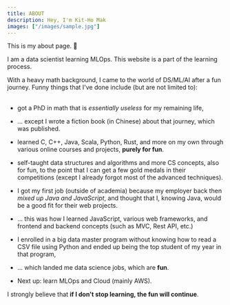 ```yaml
---
title: ABOUT
description: Hey, I'm Kit-Ho Mak
images: ["/images/sample.jpg"]
---
```



This is my about page. :wave:

I am a data scientist learning MLOps. This website is a part of the learning process.

With a heavy math background, I came to the world of DS/ML/AI after a fun journey. Funny things that I've done include (but are not limited to):
<br/><br/>
- got a PhD in math that is *essentially useless* for my remaining life,

- ... except I wrote a fiction book (in Chinese) about that journey, which was published.
- learned C, C++, Java, Scala, Python, Rust, and more on my own through various online courses and projects, **purely for fun**.
- self-taught data structures and algorithms and more CS concepts, also for fun, to the point that I can get a few gold medals in their competitions (except I already forgot most of the advanced techniques).
- I got my first job (outside of academia) because my employer back then *mixed up Java and JavaScript*, and thought that I, knowing Java, would be a good fit for their web projects.
- ... this was how I learned JavaScript, various web frameworks, and frontend and backend concepts (such as MVC, Rest API, etc.)
- I enrolled in a big data master program without knowing how to read a CSV file using Python and ended up being the top student of my year in that program,
- ... which landed me data science jobs, which are **fun**.
- Next up: learn MLOps and Cloud (mainly AWS).

I strongly believe that **if I don't stop learning, the fun will continue**.
